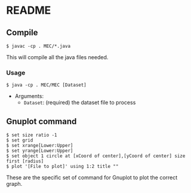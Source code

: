 # README


## Compile

```
$ javac -cp . MEC/*.java
```

This will compile all the java files needed.
### Usage

```
$ java -cp . MEC/MEC [Dataset]
```

- Arguments:
  - `Dataset`: (required) the dataset file to process
 
## Gnuplot command

```
$ set size ratio -1
$ set grid
$ set xrange[Lower:Upper]
$ set yrange[Lower:Upper]
$ set object 1 circle at [xCoord of center],[yCoord of center] size first [radius]
$ plot '[File to plot]' using 1:2 title ""
```

These are the specific set of command for Gnuplot to plot the correct graph.

